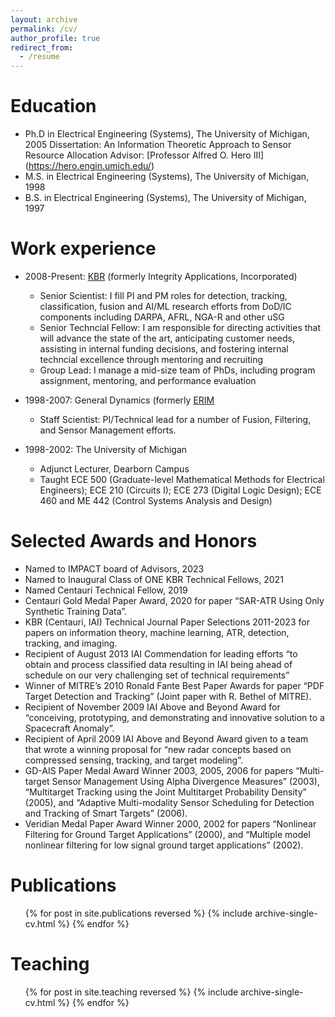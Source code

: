 ```yaml
---
layout: archive
permalink: /cv/
author_profile: true
redirect_from:
  - /resume
---
```


Education
===
* Ph.D in Electrical Engineering (Systems), The University of Michigan, 2005
  Dissertation: An Information Theoretic Approach to Sensor Resource Allocation
  Advisor: [Professor Alfred O. Hero III] (https://hero.engin.umich.edu/)
* M.S. in Electrical Engineering (Systems), The University of Michigan, 1998
* B.S. in Electrical Engineering (Systems), The University of Michigan, 1997


Work experience
===============
* 2008-Present: [KBR](https://kbr.com) (formerly Integrity Applications, Incorporated)
  * Senior Scientist: I fill PI and PM roles for detection, tracking, classification, fusion and AI/ML research efforts from DoD/IC components including DARPA, AFRL, NGA-R and other uSG
  * Senior Techncial Fellow: I am responsible for directing activities that will advance the state of the art, anticipating customer needs, assisting in internal funding decisions, and fostering internal techncial excellence through mentoring and recruiting
  * Group Lead: I manage a mid-size team of PhDs, including program assignment, mentoring, and performance evaluation

* 1998-2007: General Dynamics (formerly [ERIM](https://en.wikipedia.org/wiki/Environmental_Research_Institute_of_Michigan)
  * Staff Scientist: PI/Technical lead for a number of Fusion, Filtering, and Sensor Management efforts. 
  
* 1998-2002: The University of Michigan
  * Adjunct Lecturer, Dearborn Campus
  * Taught ECE 500 (Graduate-level Mathematical Methods for Electrical Engineers); ECE 210 (Circuits I); ECE 273 (Digital Logic Design); ECE 460 and ME 442 (Control Systems Analysis and Design)  

  
Selected Awards and Honors
==========================
* Named to IMPACT board of Advisors, 2023
* Named to Inaugural Class of ONE KBR Technical Fellows, 2021
* Named Centauri Technical Fellow, 2019 
* Centauri Gold Medal Paper Award, 2020 for paper “SAR-ATR Using Only Synthetic Training Data”. 
* KBR (Centauri, IAI) Technical Journal Paper Selections 2011-2023 for papers on information theory, machine learning, ATR, detection, tracking, and imaging.
* Recipient of August 2013 IAI Commendation for leading efforts “to obtain and process classified data resulting in IAI being ahead of schedule on our very challenging set of technical requirements”
* Winner of MITRE’s 2010 Ronald Fante Best Paper Awards for paper “PDF Target Detection and Tracking” (Joint paper with R. Bethel of MITRE).
* Recipient of November 2009 IAI Above and Beyond Award for “conceiving, prototyping, and demonstrating and innovative solution to a Spacecraft Anomaly”.
* Recipient of April 2009 IAI Above and Beyond Award given to a team that wrote a winning proposal for “new radar concepts based on compressed sensing, tracking, and target modeling”.
* GD-AIS Paper Medal Award Winner 2003, 2005, 2006 for papers “Multi-target Sensor Management Using Alpha Divergence Measures” (2003), “Multitarget Tracking using the Joint Multitarget Probability Density” (2005), and “Adaptive Multi-modality Sensor Scheduling for Detection and Tracking of Smart Targets” (2006).
* Veridian Medal Paper Award Winner 2000, 2002 for papers “Nonlinear Filtering for Ground Target Applications” (2000), and “Multiple model nonlinear filtering for low signal ground target applications” (2002).


Publications
============
  <ul>{% for post in site.publications reversed %}
    {% include archive-single-cv.html %}
  {% endfor %}</ul>

  
Teaching
========
  <ul>{% for post in site.teaching reversed %}
    {% include archive-single-cv.html %}
  {% endfor %}</ul>

  
